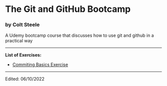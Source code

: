# The Git and GitHub Bootcamp
### by Colt Steele

A Udemy bootcamp course that discusses how to use git and github in a practical way

---
**List of Exercises:**
*	[Commiting Basics Exercise](https://www.notion.so/Committing-Basics-Exercise-3dc1ef1873ce45e68cedd2265710d7d8)

---
Edited: 06/10/2022 
